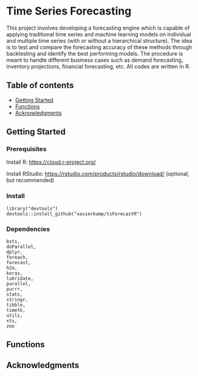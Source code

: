 # Time Series Forecasting

This project involves developing a forecasting engine which is capable of applying traditional time series and 
machine learning models on individual and multiple time series (with or without a hierarchical structure). 
The idea is to test and compare the forecasting accuracy of these methods through backtesting and identify 
the best performing models. The  procedure is meant to handle different business cases such as demand forecasting, 
inventory projections, financial forecasting, etc. All codes are written in R.

## Table of contents
* [Getting Started](#getting-started)
* [Functions](#functions)
* [Acknowledgments](#acknowledgments)

## Getting Started

### Prerequisites

Install R: https://cloud.r-project.org/

Install RStudio: https://rstudio.com/products/rstudio/download/ (optional, but recommended)

### Install

```
library("devtools")
devtools::install_github("xavierkamp/tsForecastR")
```

### Dependencies

    bsts,
    doParallel,
    dplyr,
    foreach,
    forecast,
    h2o,
    keras,
    lubridate,
    parallel,
    purrr,
    stats,
    stringr,
    tibble,
    timetk,
    utils,
    xts,
    zoo

## Functions


## Acknowledgments
